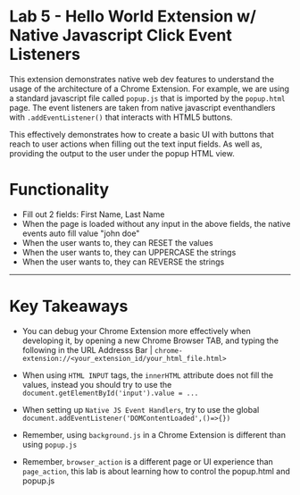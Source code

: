 # Lab 5 - Hello World Extension w/ Native Javascript Click Event Listeners
This extension demonstrates native web dev features to understand the usage of the architecture of a Chrome Extension.
For example, we are using a standard javascript file called `popup.js` that is imported by the `popup.html` page.
The event listeners are taken from native javascript eventhandlers with `.addEventListener()` that interacts
with HTML5 buttons.

This effectively demonstrates how to create a basic UI with buttons that reach to user actions when filling out
the text input fields. As well as, providing the output to the user under the popup HTML view.


# Functionality

* Fill out 2 fields: First Name, Last Name
* When the page is loaded without any input in the above fields, the native events auto fill value "john doe"
* When the user wants to, they can RESET the values
* When the user wants to, they can UPPERCASE the strings
* When the user wants to, they can REVERSE the strings

***

# Key Takeaways
* You can debug your Chrome Extension more effectively when developing it, by opening a new Chrome Browser TAB,
  and typing the following in the URL Addresss Bar | `chrome-extension://<your_extension_id/your_html_file.html>`

* When using `HTML INPUT` tags, the `innerHTML` attribute does not fill the values, instead you should try to use
  the `document.getElementById('input').value = ...`

* When setting up `Native JS Event Handlers`, try to use the global `document.addEventListener('DOMContentLoaded',()=>{})`

* Remember, using `background.js` in a Chrome Extension is different than using `popup.js`

* Remember, `browser_action` is a different page or UI experience than `page_action`, this lab is about learning how to
  control the popup.html and popup.js
